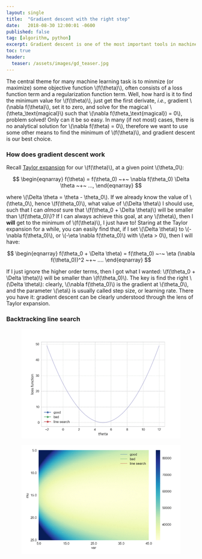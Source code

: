 ```yaml
---
layout: single
title:  "Gradient descent with the right step"
date:   2018-08-30 12:00:01 -0600
published: false
tag: [algorithm, python]
excerpt: Gradient descent is one of the most important tools in machine learning, but how hard can it be?
toc: true
header:
  teaser: /assets/images/gd_teaser.jpg
---
```


The central theme for many machine learning task is to minmize (or maximize) some objective function \\(f(\theta)\\), often consists of a loss function term and a regularization function term. Well, how hard is it to find the minimum value for \\(f(\theta)\\), just get the first derivate, *i.e.,* gradient \\(\nabla f(\theta)\\), set it to zero, and solve for the magical \\(\theta_\text{magical}\\) such that \\(\nabla f(\theta_\text{magical}) = 0\\), problem solved! Only can it be so easy. In many (if not most) cases, there is no analytical solution for \\(\nabla f(\theta) = 0\\), therefore we want to use some other means to find the minimum of \\(f(\theta)\\), and gradient descent is our best choice. 

### How does gradient descent work

Recall [Taylor expansion](https://en.wikipedia.org/wiki/Taylor_series) for our \\(f(\theta)\\), at a given point \\(\theta_0\\): 

$$
\begin{eqnarray}
f(\theta) = f(\theta_0) ~+~ \nabla f(\theta_0) \Delta \theta ~+~ ...,
\end{eqnarray}
$$ 

where \\(\Delta \theta = \theta - \theta_0\\). If we already know the value of \\(\theta_0\\), hence \\(f(\theta_0)\\), what value of \\(\Delta \theta\\) I should use, such that I can *almost* sure that \\(f(\theta_0 + \Delta \theta)\\) will be smaller than \\(f(\theta_0)\\)? If I can always achieve this goal, at any \\(\theta\\), then I **will** get to the minimum of \\(f(\theta)\\), I just have to! Staring at the Taylor expansion for a while, you can easily find that, if I set \\(\Delta \theta\\) to \\(-\nabla f(\theta_0)\\), or \\(-\eta \nabla f(\theta_0)\\) with \\(\eta > 0\\), then I will have:

$$
\begin{eqnarray}
f(\theta_0 + \Delta \theta) = f(\theta_0) ~-~ \eta (\nabla f(\theta_0))^2 ~+~ ....
\end{eqnarray}
$$ 

If I just ignore the higher order terms, then I got what I wanted: \\(f(\theta_0 + \Delta \theta)\\) will be smaller than \\(f(\theta_0)\\). The key is find the right \\(\Delta \theta\\): clearly, \\(\nabla f(\theta_0)\\) is the gradient at \\(\theta_0\\), and the parameter \\(\eta\\) is usually called step size, or learning rate. There you have it: gradient descent can be clearly understood through the lens of Taylor expansion.

### Backtracking line search
<figure>
<a href="/assets/images/gd_1d.gif"><img src="/assets/images/gd_1d.gif"></a>
</figure>

<figure>
<a href="/assets/images/gd_2d.gif"><img src="/assets/images/gd_2d.gif"></a>
</figure>